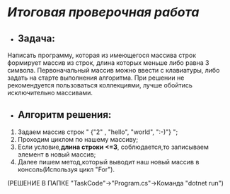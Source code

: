 # ***Итоговая проверочная работа***
- ## **Задача:**

Написать программу, которая из имеющегося массива строк формирует массив из строк, длина которых меньше либо равна 3 символа. Первоначальный массив можно ввести с клавиатуры, либо задать на старте выполнения алгоритма. При решении не рекомендуется пользоваться коллекциями, лучше обойтись исключительно массивами.

* ## **Алгоритм решения:**

1. Задаем массив строк " {"2" , "hello", "world", ":-)"} ";
2. Проходим циклом по нашему массиву;
3. Если условие,**длина строки <=3**, соблюдается,то записываем элемент в новый массив;
4. Далее пишем метод,который выводит наш новый массив в консоль(Используя цикл "For").

(РЕШЕНИЕ В ПАПКЕ "TaskCode"->"Program.cs"->Команда "dotnet run")

